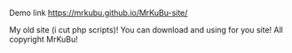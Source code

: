 
Demo link
https://mrkubu.github.io/MrKuBu-site/

My old site (i cut php scripts)!
You can download and using for you site!
All copyright MrKuBu!
